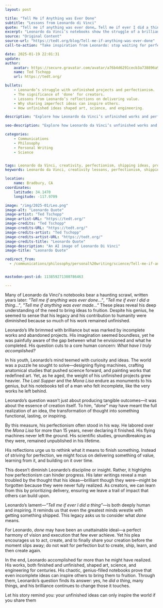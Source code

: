 ```yaml
---
layout: post

title: "Tell Me if Anything was Ever Done"
subtitle: "Lessons from Leonardo di Vinci"
quote: "Tell me if anything was ever done… Tell me if ever I did a thing… Tell me if anything was ever made. — Leonardo da Vinci"
excerpt: "Leonardo da Vinci’s notebooks show the struggle of a brilliant mind weighed down by perfectionism. His haunting question, 'What have I truly accomplished?', inspires creators today to share their ideas, embrace imperfection, and deliver value to the world."
source: "Original Content"
source-url: "https://tedt.org/blog/Tell-me-if-anything-was-ever-done"
call-to-action: "Take inspiration from Leonardo: stop waiting for perfection—ship your ideas, share your work, and let your creations inspire others."

date: 2025-01-19 22:01:31
update:
author:
    avatar: https://secure.gravatar.com/avatar/a76b4d6291cecb3a738896a971bfb903?s=512&d=mp&r=g
    name: Ted Tschopp
    url: https://tedt.org/

bullets:
    - Leonardo’s struggle with unfinished projects and perfectionism.
    - The significance of 'done' for creators.
    - Lessons from Leonardo’s reflections on delivering value.
    - Why sharing imperfect ideas can inspire others.
    - How unfinished ideas shaped art, science, and engineering.

description: "Explore how Leonardo da Vinci’s unfinished works and perfectionism offer timeless lessons for creators. Learn why shipping your ideas, even when imperfect, can inspire the world and leave a lasting legacy."

seo-description: "Explore how Leonardo da Vinci’s unfinished works and perfectionism offer timeless lessons for creators. Learn why shipping your ideas, even when imperfect, can inspire the world and leave a lasting legacy."

categories: 
    - Communications
    - Philosophy
    - Personal Writing
    - Science


tags: Leonardo da Vinci, creativity, perfectionism, shipping ideas, productivity tips, legacy, inspiration, unfinished work
keywords: Leonardo da Vinci, creativity lessons, perfectionism, shipping ideas, creator mindset, unfinished projects, delivering value, inspire others, creative legacy

location:
    name: Bradbury, CA
coordinates:
    latitude: 34.1470
    longitude: -117.9709

image: "/img/2025-01/Leo.png"
image-alt: "Leonardo Quote"
image-artist: "Ted Tschopp"
image-artist-URL: "https://tedt.org/"
image-credits: "Ted Tschopp"
image-credits-URL: "https://tedt.org/"
image-credits-artist: "Ted Tschopp"
image-credits-artist-URL: "https://tedt.org/"
image-credits-title: "Leonardo Quote"
image-description: "An AI image of Leonardo Di Vinci"
image-title: "Leonardo Quote"

redirect_from:
  - /communications/philosophy/personal%20writing/science/Tell-me-if-anything-was-ever-done


mastodon-post-id: 113859271380786463

---
```


Many of Leonardo da Vinci's notebooks bear a haunting scrawl, written years later: *"Tell me if anything was ever done…"*, *"Tell me if ever I did a thing…"*, *"Tell me if anything was ever made…"* These pleas reveal his deep understanding of the need to bring ideas to fruition. Despite his genius, he seemed to sense that his legacy and his contribution to humanity were diminished because so much of his work remained unfinished.  

Leonardo’s life brimmed with brilliance but was marked by incomplete works and abandoned projects. His imagination seemed boundless, yet he was painfully aware of the gap between what he envisioned and what he completed. His question cuts to a core human concern: *What have I truly accomplished?*

In his youth, Leonardo’s mind teemed with curiosity and ideas. The world was a puzzle he sought to solve—designing flying machines, crafting anatomical studies that pushed science forward, and painting works that redefined art. Yet, as he aged, the weight of his unfinished projects grew heavier. *The Last Supper* and the *Mona Lisa* endure as monuments to his genius, but his notebooks tell of a man who felt incomplete, like the very works he left behind.  

Leonardo’s question wasn’t just about producing tangible outcomes—it was about the essence of creation itself. To him, *"done"* may have meant the full realization of an idea, the transformation of thought into something functional, lasting, or inspiring.  

By this measure, his perfectionism often stood in his way. He labored over the *Mona Lisa* for more than 15 years, never declaring it finished. His flying machines never left the ground. His scientific studies, groundbreaking as they were, remained unpublished in his lifetime.

His reflections urge us to rethink what it means to finish something. Instead of striving for perfection, we might focus on delivering something of value, learning from it, and building on it over time.

This doesn’t diminish Leonardo’s discipline or insight. Rather, it highlights how perfectionism can hinder progress. His later writings reveal a man troubled by the thought that his ideas—brilliant though they were—might be forgotten because they were never fully realized. As creators, we can learn from this by prioritizing delivery, ensuring we leave a trail of impact that others can build upon.  

Leonardo’s lament—*“Tell me if ever I did a thing”*—is both deeply human and inspiring. It reminds us that even the greatest minds wrestle with getting something shipped.  This legacy asks us to consider what *done* means.  

For Leonardo, *done* may have been an unattainable ideal—a perfect harmony of vision and execution that few ever achieve. Yet his plea encourages us to act, create, and to finally share your creation before the moment slips away; do not wait for perfection but to create, ship, learn, and then create again.  

In the end, Leonardo accomplished far more than he might have realized. His works, both finished and unfinished, shaped art, science, and engineering for centuries. His chaotic, genius-filled notebooks prove that even incomplete ideas can inspire others to bring them to fruition. Through them, Leonardo’s question finds its answer: yes, he *did a thing*, many things, and his brilliance continues to change those it touches.  

Let his story remind you: your unfinished ideas can only inspire the world if you share them
